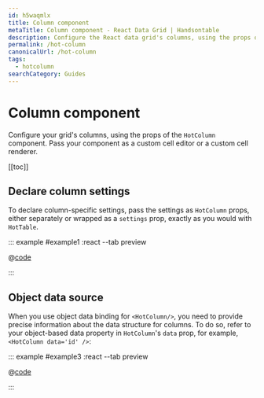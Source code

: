 ```yaml
---
id: h5waqmlx
title: Column component
metaTitle: Column component - React Data Grid | Handsontable
description: Configure the React data grid's columns, using the props of the "HotColumn" component. Pass your component as a custom cell editor or a custom cell renderer.
permalink: /hot-column
canonicalUrl: /hot-column
tags:
  - hotcolumn
searchCategory: Guides
---
```


# Column component

Configure your grid's columns, using the props of the `HotColumn` component. Pass your component as a custom cell editor or a custom cell renderer.

[[toc]]

## Declare column settings

To declare column-specific settings, pass the settings as `HotColumn` props, either separately or wrapped as a `settings` prop, exactly as you would with `HotTable`.

::: example #example1 :react --tab preview

@[code](@/content/guides/columns/react-hot-column/react/example1.jsx)

:::

## Object data source

When you use object data binding for `<HotColumn/>`, you need to provide precise information about the data structure for columns. To do so, refer to your object-based data property in `HotColumn`'s `data` prop, for example, `<HotColumn data='id' />`:

::: example #example3 :react --tab preview

@[code](@/content/guides/columns/react-hot-column/react/example3.jsx)

:::
